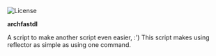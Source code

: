 ![License](https://img.shields.io/aur/license/yaourt.svg)

**archfastdl**

A script to make another script even easier, :') This script makes using reflector as simple as using one command.